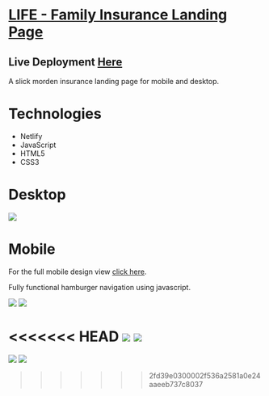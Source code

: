 # [LIFE - Family Insurance Landing Page](https://agitated-shockley-700191.netlify.app)

## Live Deployment [Here](https://agitated-shockley-700191.netlify.app)

A slick morden insurance landing page for mobile and desktop. 

# Technologies
* Netlify
* JavaScript
* HTML5
* CSS3

# Desktop
![](public/desktopview.png)

# Mobile
For the full mobile design view [click here](public/mobiledesignview.png).

Fully functional hamburger navigation using javascript.

![](public/mobilemainview.png) ![](public/activenavbar.png)

<<<<<<< HEAD
![](public/mobilepeopleview.png) ![](public/mobilehwrview.png)
=======
![](public/mobilepeopleview.png) ![](public/mobilehwrview.png)

>>>>>>> 2fd39e0300002f536a2581a0e24aaeeb737c8037
